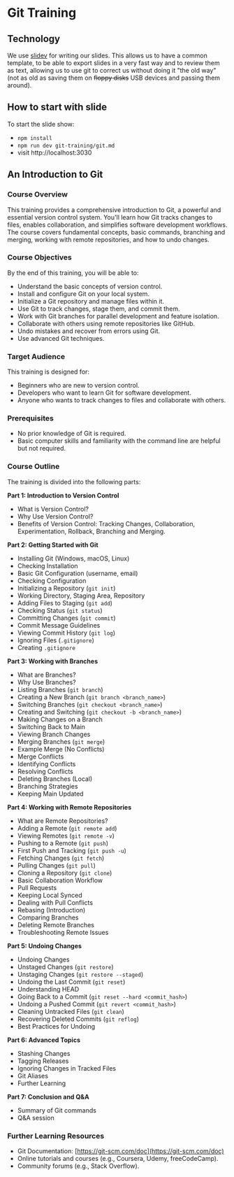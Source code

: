 # Git Training

## Technology

We use [slidev](https://github.com/slidevjs/slidev) for writing our slides. This
allows us to have a common template, to be able to export slides in a very fast
way and to review them as text, allowing us to use git to correct us without
doing it "the old way" (not as old as saving them on ~~floppy disks~~ USB
devices and passing them around).

## How to start with slide

To start the slide show:

- `npm install`
- `npm run dev git-training/git.md`
- visit http://localhost:3030

## An Introduction to Git

### Course Overview

This training provides a comprehensive introduction to Git, a powerful and essential version control system.  You'll learn how Git tracks changes to files, enables collaboration, and simplifies software development workflows.  The course covers fundamental concepts, basic commands, branching and merging, working with remote repositories, and how to undo changes.

### Course Objectives

By the end of this training, you will be able to:

* Understand the basic concepts of version control.
* Install and configure Git on your local system.
* Initialize a Git repository and manage files within it.
* Use Git to track changes, stage them, and commit them.
* Work with Git branches for parallel development and feature isolation.
* Collaborate with others using remote repositories like GitHub.
* Undo mistakes and recover from errors using Git.
* Use advanced Git techniques.

### Target Audience

This training is designed for:

* Beginners who are new to version control.
* Developers who want to learn Git for software development.
* Anyone who wants to track changes to files and collaborate with others.

### Prerequisites

* No prior knowledge of Git is required.
* Basic computer skills and familiarity with the command line are helpful but not required.

### Course Outline

The training is divided into the following parts:

**Part 1: Introduction to Version Control**

* What is Version Control?
* Why Use Version Control?
* Benefits of Version Control: Tracking Changes, Collaboration, Experimentation, Rollback, Branching and Merging.

**Part 2: Getting Started with Git**

* Installing Git (Windows, macOS, Linux)
* Checking Installation
* Basic Git Configuration (username, email)
* Checking Configuration
* Initializing a Repository (`git init`)
* Working Directory, Staging Area, Repository
* Adding Files to Staging (`git add`)
* Checking Status (`git status`)
* Committing Changes (`git commit`)
* Commit Message Guidelines
* Viewing Commit History (`git log`)
* Ignoring Files (`.gitignore`)
* Creating `.gitignore`

**Part 3: Working with Branches**

* What are Branches?
* Why Use Branches?
* Listing Branches (`git branch`)
* Creating a New Branch (`git branch <branch_name>`)
* Switching Branches (`git checkout <branch_name>`)
* Creating and Switching (`git checkout -b <branch_name>`)
* Making Changes on a Branch
* Switching Back to Main
* Viewing Branch Changes
* Merging Branches (`git merge`)
* Example Merge (No Conflicts)
* Merge Conflicts
* Identifying Conflicts
* Resolving Conflicts
* Deleting Branches (Local)
* Branching Strategies
* Keeping Main Updated

**Part 4: Working with Remote Repositories**

* What are Remote Repositories?
* Adding a Remote (`git remote add`)
* Viewing Remotes (`git remote -v`)
* Pushing to a Remote (`git push`)
* First Push and Tracking (`git push -u`)
* Fetching Changes (`git fetch`)
* Pulling Changes (`git pull`)
* Cloning a Repository (`git clone`)
* Basic Collaboration Workflow
* Pull Requests
* Keeping Local Synced
* Dealing with Pull Conflicts
* Rebasing (Introduction)
* Comparing Branches
* Deleting Remote Branches
* Troubleshooting Remote Issues

**Part 5: Undoing Changes**
* Undoing Changes
* Unstaged Changes (`git restore`)
* Unstaging Changes (`git restore --staged`)
* Undoing the Last Commit (`git reset`)
* Understanding HEAD
* Going Back to a Commit (`git reset --hard <commit_hash>`)
* Undoing a Pushed Commit (`git revert <commit_hash>`)
* Cleaning Untracked Files (`git clean`)
* Recovering Deleted Commits (`git reflog`)
* Best Practices for Undoing

**Part 6: Advanced Topics**
* Stashing Changes
* Tagging Releases
* Ignoring Changes in Tracked Files
* Git Aliases
* Further Learning

**Part 7: Conclusion and Q&A**

* Summary of Git commands
* Q&A session

### Further Learning Resources

* Git Documentation: [https://git-scm.com/doc](https://git-scm.com/doc)
* Online tutorials and courses (e.g., Coursera, Udemy, freeCodeCamp).
* Community forums (e.g., Stack Overflow).


